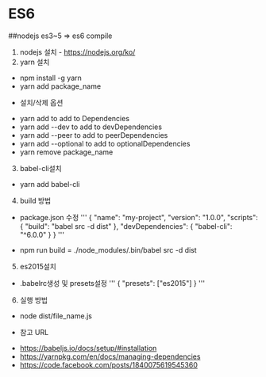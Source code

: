 # ES6

##nodejs es3~5 => es6 compile
1. nodejs 설치 - https://nodejs.org/ko/
2. yarn 설치
 - npm install -g yarn
 - yarn add package_name

 * 설치/삭제 옵션

 - yarn add to add to Dependencies
 - yarn add --dev to add to devDependencies
 - yarn add --peer to add to peerDependencies
 - yarn add --optional to add to optionalDependencies
 - yarn remove package_name

3. babel-cli설치
 - yarn add babel-cli

4. build 방법
 - package.json 수정
'''
    {
       "name": "my-project",
       "version": "1.0.0",
       "scripts": {
           "build": "babel src -d dist"
        },
        "devDependencies": {
            "babel-cli": "^6.0.0"
        }
    }
'''

 - npm run build
   = ./node_modules/.bin/babel src -d dist

5. es2015설치

 - .babelrc생성 및 presets설정
'''
    {
        "presets": ["es2015"]
    }
'''

6. 실행 방법
 - node dist/file_name.js

* 참고 URL

- https://babeljs.io/docs/setup/#installation
- https://yarnpkg.com/en/docs/managing-dependencies
- https://code.facebook.com/posts/1840075619545360


